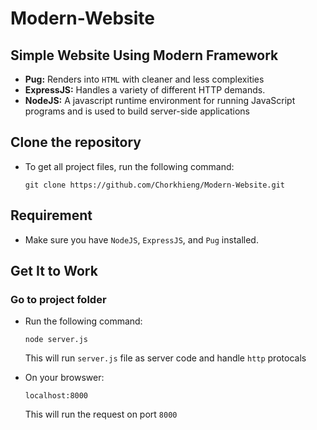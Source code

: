 # Modern-Website
## Simple Website Using Modern Framework
- **Pug:** Renders into `HTML` with cleaner and less complexities
- **ExpressJS:** Handles a variety of different HTTP demands.
- **NodeJS:** A javascript runtime environment for running JavaScript programs and is used to build server-side applications

## Clone the repository
- To get all project files, run the following command:
    ```
    git clone https://github.com/Chorkhieng/Modern-Website.git
    ```

## Requirement
- Make sure you have `NodeJS`, `ExpressJS`, and `Pug` installed.

## Get It to Work
### Go to project folder
- Run the following command:
    ```
    node server.js
    ```
    This will run `server.js` file as server code and handle `http` protocals

- On your browswer:
    ```
    localhost:8000
    ```
    This will run the request on port `8000`
